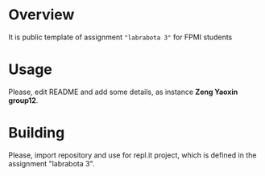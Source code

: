 # Overview

It is public template of assignment `"labrabota 3"` for FPMI students

# Usage

Please, edit README and add some details, as instance **Zeng Yaoxin group12**.

# Building

Please, import repository and use for repl.it project, which is defined in the assignment "labrabota 3".
